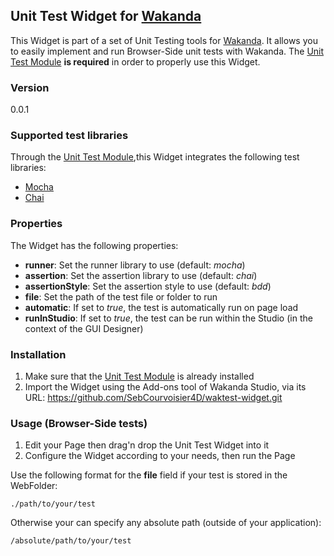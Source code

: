 ## Unit Test Widget for [Wakanda](http://wakanda.org)This Widget is part of a set of Unit Testing tools for [Wakanda](http://wakanda.org).It allows you to easily implement and run Browser-Side unit tests with Wakanda.The [Unit Test Module](https://github.com/SebCourvoisier4D/waktest-module.git) **is required** in order to properly use this Widget.### Version0.0.1### Supported test librariesThrough the [Unit Test Module](https://github.com/SebCourvoisier4D/waktest-module.git),this Widget integrates the following test libraries:* [Mocha](http://mochajs.org)* [Chai](http://chaijs.com)### PropertiesThe Widget has the following properties:* __runner__: Set the runner library to use (default: *mocha*)* __assertion__: Set the assertion library to use (default: *chai*)* __assertionStyle__: Set the assertion style to use (default: *bdd*)* __file__: Set the path of the test file or folder to run* __automatic__: If set to *true*, the test is automatically run on page load* __runInStudio__: If set to *true*, the test can be run within the Studio (in the context of the GUI Designer)### Installation1. Make sure that the [Unit Test Module](https://github.com/SebCourvoisier4D/waktest-module.git) is already installed2. Import the Widget using the Add-ons tool of Wakanda Studio, via its URL: https://github.com/SebCourvoisier4D/waktest-widget.git### Usage (Browser-Side tests)1. Edit your Page then drag'n drop the Unit Test Widget into it2. Configure the Widget according to your needs, then run the PageUse the following format for the __file__ field if your test is stored in the WebFolder:```./path/to/your/test```Otherwise your can specify any absolute path (outside of your application):```/absolute/path/to/your/test```